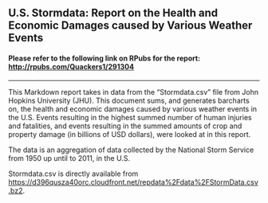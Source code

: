 ## U.S. Stormdata: Report on the Health and Economic Damages caused by Various Weather Events
#### Please refer to the following link on RPubs for the report: http://rpubs.com/Quackers1/291304
---
This Markdown report takes in data from the “Stormdata.csv” file from John Hopkins University (JHU). This document sums, and generates barcharts on, the health and economic damages caused by various weather events in the U.S. Events resulting in the highest summed number of human injuries and fatalities, and events resulting in the summed amounts of crop and property damage (in billions of USD dollars), were looked at in this report.

The data is an aggregation of data collected by the National Storm Service from 1950 up until to 2011, in the U.S.

Stormdata.csv is directly available from https://d396qusza40orc.cloudfront.net/repdata%2Fdata%2FStormData.csv.bz2. 

